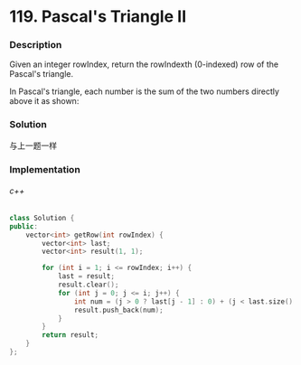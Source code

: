 # 119. Pascal's Triangle II

### Description

Given an integer rowIndex, return the rowIndexth (0-indexed) row of the Pascal's triangle.

In Pascal's triangle, each number is the sum of the two numbers directly above it as shown:

### Solution

与上一题一样

### Implementation

###### c++

```c++
class Solution {
public:
    vector<int> getRow(int rowIndex) {
        vector<int> last;
        vector<int> result(1, 1);

        for (int i = 1; i <= rowIndex; i++) {
            last = result;
            result.clear(); 
            for (int j = 0; j <= i; j++) {
                int num = (j > 0 ? last[j - 1] : 0) + (j < last.size() ? last[j] : 0);
                result.push_back(num);
            }
        }
        return result;
    }
};
```